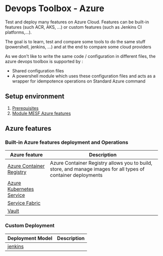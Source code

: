 # Devops Toolbox - Azure

Test and deploy many features on Azure Cloud. Features can be built-in features (such ACR, AKS, ...) or custom features (such as Jenkins CI platforms,...).

The goal is to learn, test and compare some tools to do the same stuff (powershell, jenkins, ...) and at the end to compare some cloud providers

As we don't like to write the same code / configuration in different files, the azure devops toolbox is supported by :
* Shared configuration files
* A powershell module which uses these configuration files and acts as a wrapper for idempotence operations on Standard Azure command

## Setup environment

1. [Prerequisites](documentation/00-prerequisites.md)
2. [Module MESF Azure features](documentation/01-mesf_azure.md)

## Azure features

### Built-in Azure features deployment and Operations

| Azure feature | Description |
|---------------|-------------|
| [Azure Container Registry](acr) | Azure Container Registry allows you to build, store, and manage images for all types of container deployments |
| [Azure Kubernetes Service](aks) | |
| [Service Fabric](service%20fabric) | |
| [Vault](vault) | |

### Custom Deployment

| Deployment Model | Description |
|------------------|-------------|
| [jenkins](jenkins) | |




